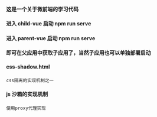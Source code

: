 #### 这是一个关于微前端的学习代码

#### 进入 child-vue 启动 npm run serve

#### 进入 parent-vue 启动 npm run serve

#### 即可在父应用中获取子应用了，当然子应用也可以单独部署启动

#### css-shadow.html

    css隔离的实现机制之一

#### js 沙箱的实现机制

    使用proxy代理实现
